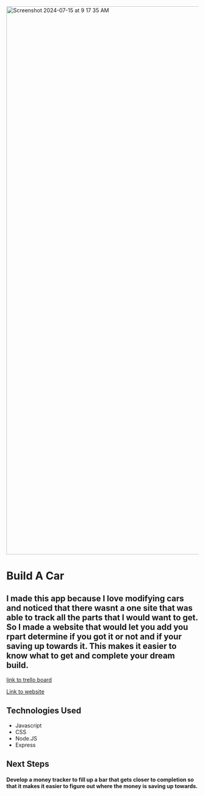 <img width="1438" alt="Screenshot 2024-07-15 at 9 17 35 AM" src="https://github.com/user-attachments/assets/16993815-d28c-47f2-a458-a3c6626c1376">

# Build A Car
## I made this app because I love modifying cars and noticed that there wasnt a one site that was able to track all the parts that I would want to get. So I made a website that would let you add you rpart determine if you got it or not and if your saving up towards it. This makes it easier to know what to get and complete your dream build.
[link to trello board](https://trello.com/b/oYe5zF8w/crud-app-pproject) 

[Link to website]([https://kolaster123.github.io/Car-Parts-List/](https://car-parts-list-7760a30cbeff.herokuapp.com/))

## Technologies Used
* Javascript
* CSS
* Node.JS
* Express

## Next Steps 
#### Develop a money tracker to fill up a bar that gets closer to completion so that it makes it easier to figure out where the money is saving up towards.
